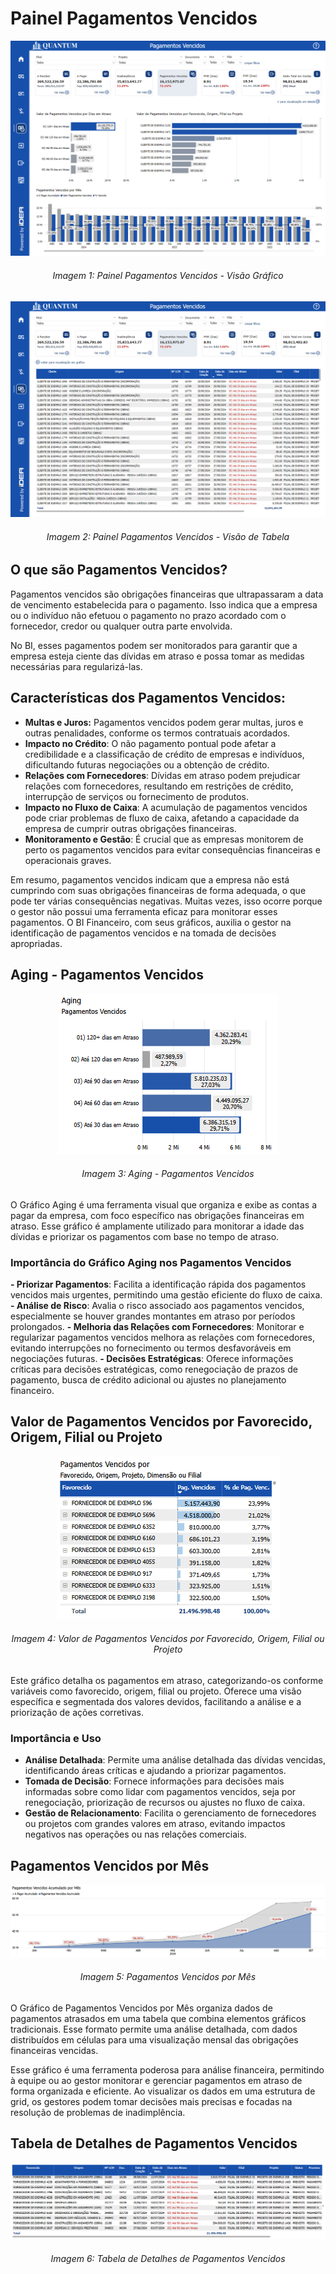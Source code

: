 # Painel Pagamentos Vencidos

<p><div align="center">
  <img src="../../assets/flux_venc_page1.png" alt="Vencido1">
  <h6>Imagem 1: Painel Pagamentos Vencidos - Visão Gráfico</h6>
</div></p>

<p><div align="center">
  <img src="../../assets/flux_venc_page2.png" alt="Vencido2">
  <h6>Imagem 2: Painel Pagamentos Vencidos - Visão de Tabela</h6>
</div></p>

## O que são Pagamentos Vencidos?

Pagamentos vencidos são obrigações financeiras que ultrapassaram a data de vencimento estabelecida para o pagamento. Isso indica que a empresa ou o indivíduo não efetuou o pagamento no prazo acordado com o fornecedor, credor ou qualquer outra parte envolvida.

No BI, esses pagamentos podem ser monitorados para garantir que a empresa esteja ciente das dívidas em atraso e possa tomar as medidas necessárias para regularizá-las.

## Características dos Pagamentos Vencidos:

- **Multas e Juros:** Pagamentos vencidos podem gerar multas, juros e outras penalidades, conforme os termos contratuais acordados.
- **Impacto no Crédito**: O não pagamento pontual pode afetar a credibilidade e a classificação de crédito de empresas e indivíduos, dificultando futuras negociações ou a obtenção de crédito.
- **Relações com Fornecedores**: Dívidas em atraso podem prejudicar relações com fornecedores, resultando em restrições de crédito, interrupção de serviços ou fornecimento de produtos.
- **Impacto no Fluxo de Caixa**: A acumulação de pagamentos vencidos pode criar problemas de fluxo de caixa, afetando a capacidade da empresa de cumprir outras obrigações financeiras.
- **Monitoramento e Gestão**: É crucial que as empresas monitorem de perto os pagamentos vencidos para evitar consequências financeiras e operacionais graves.

Em resumo, pagamentos vencidos indicam que a empresa não está cumprindo com suas obrigações financeiras de forma adequada, o que pode ter várias consequências negativas. Muitas vezes, isso ocorre porque o gestor não possui uma ferramenta eficaz para monitorar esses pagamentos. O BI Financeiro, com seus gráficos, auxilia o gestor na identificação de pagamentos vencidos e na tomada de decisões apropriadas.

## Aging - Pagamentos Vencidos

<p><div align="center">
  <img src="../../assets/flux_venc_aging.png" alt="Vencido Aging">
  <h6>Imagem 3: Aging - Pagamentos Vencidos</h6>
</div></p>

O Gráfico Aging é uma ferramenta visual que organiza e exibe as contas a pagar da empresa, com foco específico nas obrigações financeiras em atraso. Esse gráfico é amplamente utilizado para monitorar a idade das dívidas e priorizar os pagamentos com base no tempo de atraso.

### Importância do Gráfico Aging nos Pagamentos Vencidos

**-	Priorizar Pagamentos**: Facilita a identificação rápida dos pagamentos vencidos mais urgentes, permitindo uma gestão eficiente do fluxo de caixa.
**-	Análise de Risco**: Avalia o risco associado aos pagamentos vencidos, especialmente se houver grandes montantes em atraso por períodos prolongados.
**-	Melhoria das Relações com Fornecedores**: Monitorar e regularizar pagamentos vencidos melhora as relações com fornecedores, evitando interrupções no fornecimento ou termos desfavoráveis em negociações futuras.
**-	Decisões Estratégicas**: Oferece informações críticas para decisões estratégicas, como renegociação de prazos de pagamento, busca de crédito adicional ou ajustes no planejamento financeiro.


## Valor de Pagamentos Vencidos por Favorecido, Origem, Filial ou Projeto

<p><div align="center">
  <img src="../../assets/flux_venc_fav.png" alt="Vencido Fav">
  <h6>Imagem 4: Valor de Pagamentos Vencidos por Favorecido, Origem, Filial ou Projeto</h6>
</div></p>

Este gráfico detalha os pagamentos em atraso, categorizando-os conforme variáveis como favorecido, origem, filial ou projeto. Oferece uma visão específica e segmentada dos valores devidos, facilitando a análise e a priorização de ações corretivas.

### Importância e Uso

-	**Análise Detalhada**: Permite uma análise detalhada das dívidas vencidas, identificando áreas críticas e ajudando a priorizar pagamentos.
-	**Tomada de Decisão**: Fornece informações para decisões mais informadas sobre como lidar com pagamentos vencidos, seja por renegociação, priorização de recursos ou ajustes no fluxo de caixa.
-	**Gestão de Relacionamento**: Facilita o gerenciamento de fornecedores ou projetos com grandes valores em atraso, evitando impactos negativos nas operações ou nas relações comerciais.

## Pagamentos Vencidos por Mês

<p><div align="center">
  <img src="../../assets/flux_venc_mes.png" alt="Vencido Mês">
  <h6>Imagem 5: Pagamentos Vencidos por Mês</h6>
</div></p>

O Gráfico de Pagamentos Vencidos por Mês organiza dados de pagamentos atrasados em uma tabela que combina elementos gráficos tradicionais. Esse formato permite uma análise detalhada, com dados distribuídos em células para uma visualização mensal das obrigações financeiras vencidas.


Esse gráfico é uma ferramenta poderosa para análise financeira, permitindo à equipe ou ao gestor monitorar e gerenciar pagamentos em atraso de forma organizada e eficiente. Ao visualizar os dados em uma estrutura de grid, os gestores podem tomar decisões mais precisas e focadas na resolução de problemas de inadimplência.

## Tabela de Detalhes de Pagamentos Vencidos

<p><div align="center">
  <img src="../../assets/flux_venc_tabela.png" alt="Vencido Tabela">
  <h6>Imagem 6: Tabela de Detalhes de Pagamentos Vencidos</h6>
</div></p>
